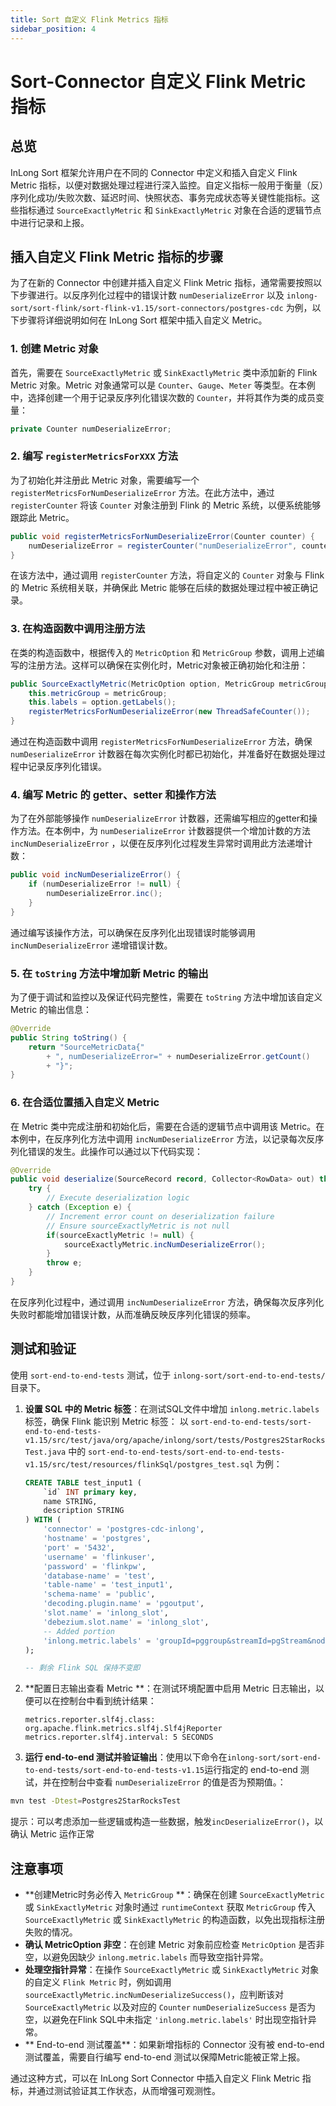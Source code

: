 ```yaml
---
title: Sort 自定义 Flink Metrics 指标
sidebar_position: 4
---
```

# Sort-Connector 自定义 Flink Metric 指标

## 总览

InLong Sort 框架允许用户在不同的 Connector 中定义和插入自定义 Flink Metric 指标，以便对数据处理过程进行深入监控。自定义指标一般用于衡量（反）序列化成功/失败次数、延迟时间、快照状态、事务完成状态等关键性能指标。这些指标通过 `SourceExactlyMetric` 和 `SinkExactlyMetric` 对象在合适的逻辑节点中进行记录和上报。

## 插入自定义 Flink Metric 指标的步骤

为了在新的 Connector 中创建并插入自定义 Flink Metric 指标，通常需要按照以下步骤进行。以反序列化过程中的错误计数 `numDeserializeError` 以及 `inlong-sort/sort-flink/sort-flink-v1.15/sort-connectors/postgres-cdc` 为例，以下步骤将详细说明如何在 InLong Sort 框架中插入自定义 Metric。

### 1. 创建 Metric 对象

首先，需要在 `SourceExactlyMetric` 或 `SinkExactlyMetric` 类中添加新的 Flink Metric 对象。Metric 对象通常可以是 `Counter`、`Gauge`、`Meter` 等类型。在本例中，选择创建一个用于记录反序列化错误次数的 `Counter`，并将其作为类的成员变量：

```java
private Counter numDeserializeError;
```

### 2. 编写 `registerMetricsForXXX` 方法

为了初始化并注册此 Metric 对象，需要编写一个 `registerMetricsForNumDeserializeError` 方法。在此方法中，通过 `registerCounter` 将该 `Counter` 对象注册到 Flink 的 Metric 系统，以便系统能够跟踪此 Metric。

```java
public void registerMetricsForNumDeserializeError(Counter counter) {
    numDeserializeError = registerCounter("numDeserializeError", counter);
}
```

在该方法中，通过调用 `registerCounter` 方法，将自定义的 `Counter` 对象与 Flink 的 Metric 系统相关联，并确保此 Metric 能够在后续的数据处理过程中被正确记录。

### 3. 在构造函数中调用注册方法

在类的构造函数中，根据传入的 `MetricOption` 和 `MetricGroup` 参数，调用上述编写的注册方法。这样可以确保在实例化时，Metric对象被正确初始化和注册：

```java
public SourceExactlyMetric(MetricOption option, MetricGroup metricGroup) {
    this.metricGroup = metricGroup;
    this.labels = option.getLabels();
    registerMetricsForNumDeserializeError(new ThreadSafeCounter());
}
```

通过在构造函数中调用 `registerMetricsForNumDeserializeError` 方法，确保 `numDeserializeError` 计数器在每次实例化时都已初始化，并准备好在数据处理过程中记录反序列化错误。

### 4. 编写 Metric 的 getter、setter 和操作方法

为了在外部能够操作 `numDeserializeError` 计数器，还需编写相应的getter和操作方法。在本例中，为 `numDeserializeError` 计数器提供一个增加计数的方法 `incNumDeserializeError` ，以便在反序列化过程发生异常时调用此方法递增计数：

```java
public void incNumDeserializeError() {
    if (numDeserializeError != null) {
        numDeserializeError.inc();
    }
}
```

通过编写该操作方法，可以确保在反序列化出现错误时能够调用 `incNumDeserializeError` 递增错误计数。

### 5. 在 `toString` 方法中增加新 Metric 的输出

为了便于调试和监控以及保证代码完整性，需要在 `toString` 方法中增加该自定义 Metric 的输出信息：

```java
@Override
public String toString() {
    return "SourceMetricData{" 
        + ", numDeserializeError=" + numDeserializeError.getCount()
        + "}";
}
```


### 6. 在合适位置插入自定义 Metric

在 Metric 类中完成注册和初始化后，需要在合适的逻辑节点中调用该 Metric。在本例中，在反序列化方法中调用 `incNumDeserializeError` 方法，以记录每次反序列化错误的发生。此操作可以通过以下代码实现：

```java
@Override
public void deserialize(SourceRecord record, Collector<RowData> out) throws Exception {
    try {
        // Execute deserialization logic
    } catch (Exception e) {
        // Increment error count on deserialization failure
        // Ensure sourceExactlyMetric is not null
        if(sourceExactlyMetric != null) {
            sourceExactlyMetric.incNumDeserializeError();
        }
        throw e;
    }
}
```

在反序列化过程中，通过调用 `incNumDeserializeError` 方法，确保每次反序列化失败时都能增加错误计数，从而准确反映反序列化错误的频率。

## 测试和验证
使用 `sort-end-to-end-tests` 测试，位于 `inlong-sort/sort-end-to-end-tests/` 目录下。
1. **设置 SQL 中的 Metric 标签**：在测试SQL文件中增加 `inlong.metric.labels` 标签，确保 Flink 能识别 Metric 标签：
  以 `sort-end-to-end-tests/sort-end-to-end-tests-v1.15/src/test/java/org/apache/inlong/sort/tests/Postgres2StarRocksTest.java` 中的 `sort-end-to-end-tests/sort-end-to-end-tests-v1.15/src/test/resources/flinkSql/postgres_test.sql` 为例：
    ```sql
    CREATE TABLE test_input1 (
        `id` INT primary key,
        name STRING,
        description STRING
    ) WITH (
        'connector' = 'postgres-cdc-inlong',
        'hostname' = 'postgres',
        'port' = '5432',
        'username' = 'flinkuser',
        'password' = 'flinkpw',
        'database-name' = 'test',
        'table-name' = 'test_input1',
        'schema-name' = 'public',
        'decoding.plugin.name' = 'pgoutput',
        'slot.name' = 'inlong_slot',
        'debezium.slot.name' = 'inlong_slot',
        -- Added portion
        'inlong.metric.labels' = 'groupId=pggroup&streamId=pgStream&nodeId=pgNode'
    );

    -- 剩余 Flink SQL 保持不变即
    ```

2. **配置日志输出查看 Metric **：在测试环境配置中启用 Metric 日志输出，以便可以在控制台中看到统计结果：
    ```properties
    metrics.reporter.slf4j.class: org.apache.flink.metrics.slf4j.Slf4jReporter
    metrics.reporter.slf4j.interval: 5 SECONDS
    ```
  
3. **运行 end-to-end 测试并验证输出**：使用以下命令在`inlong-sort/sort-end-to-end-tests/sort-end-to-end-tests-v1.15`运行指定的 end-to-end 测试，并在控制台中查看 `numDeserializeError` 的值是否为预期值。：
  ```bash
  mvn test -Dtest=Postgres2StarRocksTest
  ```
  提示：可以考虑添加一些逻辑或构造一些数据，触发`incDeserializeError()`，以确认 Metric 运作正常

## 注意事项

* **创建Metric时务必传入 `MetricGroup` **：确保在创建 `SourceExactlyMetric` 或 `SinkExactlyMetric` 对象时通过 `runtimeContext` 获取 `MetricGroup` 传入 `SourceExactlyMetric` 或 `SinkExactlyMetric` 的构造函数，以免出现指标注册失败的情况。
* **确认 MetricOption 非空**：在创建 Metric 对象前应检查 `MetricOption` 是否非空，以避免因缺少 `inlong.metric.labels` 而导致空指针异常。
* **处理空指针异常**：在操作 `SourceExactlyMetric` 或 `SinkExactlyMetric` 对象的自定义 `Flink Metric` 时，例如调用 `sourceExactlyMetric.incNumDeserializeSuccess()`，应判断该对`SourceExactlyMetric` 以及对应的 `Counter` `numDeserializeSuccess` 是否为空，以避免在Flink SQL中未指定 `'inlong.metric.labels'` 时出现空指针异常。
* ** End-to-end 测试覆盖**：如果新增指标的 Connector 没有被 end-to-end 测试覆盖，需要自行编写 end-to-end 测试以保障Metric能被正常上报。

通过这种方式，可以在 InLong Sort Connector 中插入自定义 Flink Metric 指标，并通过测试验证其工作状态，从而增强可观测性。